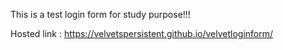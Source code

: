 This is a test login form for study purpose!!!

Hosted link : https://velvetspersistent.github.io/velvetloginform/
